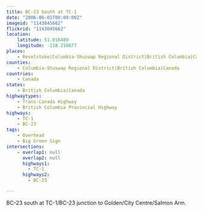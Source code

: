 ```yaml
---
title: BC-23 South at TC-1
date: "2006-06-01T00:00:00Z"
imageid: "1143045662"
flickrid: "1143045662"
location:
    latitude: 51.016489
    longitude: -118.210677
places:
    - Revelstoke|Columbia-Shuswap Regional District|British Columbia|Canada
counties:
    - Columbia-Shuswap Regional District|British Columbia|Canada
countries:
    - Canada
states:
    - British Columbia|Canada
highwaytypes:
    - Trans-Canada Highway
    - British Columbia Provincial Highway
highways:
    - TC-1
    - BC-23
tags:
    - Overhead
    - Big Green Sign
intersections:
    - overlap1: null
      overlap2: null
      highways1:
        - TC-1
      highways2:
        - BC-23

---
```

BC-23 south at TC-1/BC-23 junction to Golden/City Centre/Salmon Arm.
